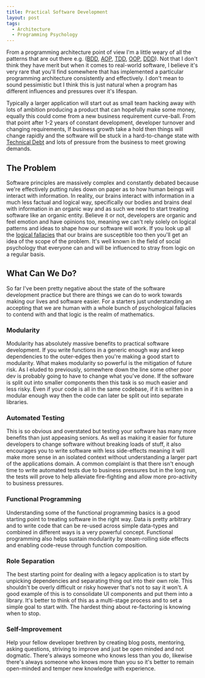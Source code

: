 ```yaml
---
title: Practical Software Development
layout: post
tags:
  - Architecture
  - Programming Psychology
---
```


From a programming architecture point of view I'm a little weary of all the patterns that are out there e.g. ([BDD](https://en.wikipedia.org/wiki/Behavior-driven_development), [AOP](https://en.wikipedia.org/wiki/Aspect-oriented_programming), [TDD](https://en.wikipedia.org/wiki/Test-driven_development), [OOP](https://en.wikipedia.org/wiki/Object-oriented_programming), [DDD](https://en.wikipedia.org/wiki/Domain-driven_design)). Not that I don't think they have merit but when it comes to real-world software, I believe it's very rare that you'll find somewhere that has implemented a particular programming architecture consistently and effectively. I don't mean to sound pessimistic but I think this is just natural when a program has different influences and pressures over it's lifespan.

Typically a larger application will start out as small team hacking away with lots of ambition producing a product that can hopefully make some money, equally this could come from a new business requirement curve-ball. From that point after 1-2 years of constant development, developer turnover and changing requirements, If business growth take a hold then things will change rapidly and the software will be stuck in a hard-to-change state with [Technical Debt](https://en.wikipedia.org/wiki/Technical_debt) and lots of pressure from the business to meet growing demands.

## The Problem
Software principles are massively complex and constantly debated because we're effectively putting rules down on paper as to how human beings will interact with information. In reality, our brains interact with information in a much less factual and logical way, specifically our bodies and brains deal with information in an organic way and as such we need to start treating software like an organic entity. Believe it or not, developers are organic and feel emotion and have opinions too, meaning we can't rely solely on logical patterns and ideas to shape how our software will work. If you look up all the [logical fallacies](https://en.wikipedia.org/wiki/List_of_fallacies) that our brains are susceptible too then you'll get an idea of the scope of the problem. It's well known in the field of social psychology that everyone can and will be influenced to stray from logic on a regular basis.

## What Can We Do?
So far I've been pretty negative about the state of the software development practice but there are things we can do to work towards making our lives and software easier. For a starters just understanding an accepting that we are human with a whole bunch of psychological fallacies to contend with and that logic is the realm of mathematics.

### Modularity
Modularity has absolutely massive benefits to practical software development.
If you write functions in a generic enough way and keep dependencies to the outer-edges then you're making a good start to modularity.
What makes modularity so powerful is the mitigation of future risk. As I eluded to previously, somewhere down the line some other poor dev is probably going to have to change what you've done. If the software is split out into smaller components then this task is so much easier and less risky. Even if your code is all in the same codebase, if it is written in a modular enough way then the code can later be split out into separate libraries.

### Automated Testing
This is so obvious and overstated but testing your software has many more benefits than just appeasing seniors. As well as making it easier for future developers to change software without breaking loads of stuff, it also encourages you to write software with less side-effects meaning it will make more sense in an isolated context without understanding a larger part of the applications domain. A common complaint is that there isn't enough time to write automated tests due to business pressures but in the long run, the tests will prove to help alleviate fire-fighting and allow more pro-activity to business pressures.

### Functional Programming
Understanding some of the functional programming basics is a good starting point to treating software in the right way. Data is pretty arbitrary and to write code that can be re-used across simple data-types and combined in different ways is a very powerful concept. Functional programming also helps sustain modularity by steam-rolling side effects and enabling code-reuse through function composition.

### Role Separation
The best starting point for dealing with a legacy application is to start by unpicking dependencies and separating thing out into their own role. This shouldn't be overly difficult or risky however that's not to say it won't.
A good example of this is to consolidate UI components and put them into a library. It's better to think of this as a multi-stage process and to set a simple goal to start with. The hardest thing about re-factoring is knowing when to stop.

### Self-Improvement
Help your fellow developer brethren by creating blog posts, mentoring, asking questions, striving to improve and just be open minded and not dogmatic. There's always someone who knows less than you do, likewise there's always someone who knows more than you so it's better to remain open-minded and temper new knowledge with experience.
